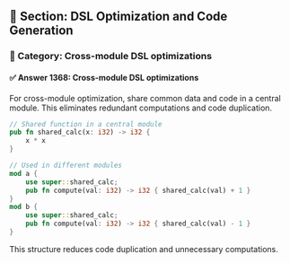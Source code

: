 ## 📘 Section: DSL Optimization and Code Generation  
### 🔹 Category: Cross-module DSL optimizations  
#### ✅ Answer 1368: Cross-module DSL optimizations

For cross-module optimization, share common data and code in a central module. This eliminates redundant computations and code duplication.

```rust
// Shared function in a central module
pub fn shared_calc(x: i32) -> i32 {
    x * x
}

// Used in different modules
mod a {
    use super::shared_calc;
    pub fn compute(val: i32) -> i32 { shared_calc(val) + 1 }
}
mod b {
    use super::shared_calc;
    pub fn compute(val: i32) -> i32 { shared_calc(val) - 1 }
}
```
This structure reduces code duplication and unnecessary computations.
